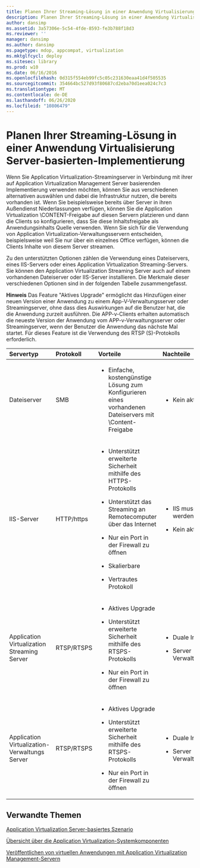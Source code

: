 ```yaml
---
title: Planen Ihrer Streaming-Lösung in einer Anwendung Virtualisierung Server-basierten-Implementierung
description: Planen Ihrer Streaming-Lösung in einer Anwendung Virtualisierung Server-basierten-Implementierung
author: dansimp
ms.assetid: 3a57306e-5c54-4fde-8593-fe3b788f18d3
ms.reviewer: ''
manager: dansimp
ms.author: dansimp
ms.pagetype: mdop, appcompat, virtualization
ms.mktglfcycl: deploy
ms.sitesec: library
ms.prod: w10
ms.date: 06/16/2016
ms.openlocfilehash: 0d315f554eb99fc5c05c231630eaa41d4f505535
ms.sourcegitcommit: 354664bc527d93f80687cd2eba70d1eea024c7c3
ms.translationtype: MT
ms.contentlocale: de-DE
ms.lasthandoff: 06/26/2020
ms.locfileid: "10806479"
---
```

# Planen Ihrer Streaming-Lösung in einer Anwendung Virtualisierung Server-basierten-Implementierung


Wenn Sie Application Virtualization-Streamingserver in Verbindung mit ihrer auf Application Virtualization Management Server basierenden Implementierung verwenden möchten, können Sie aus verschiedenen alternativen auswählen und dabei die Infrastruktur nutzen, die bereits vorhanden ist. Wenn Sie beispielsweise bereits über Server in ihren Außendienst Niederlassungen verfügen, können Sie die Application Virtualization \\CONTENT-Freigabe auf diesen Servern platzieren und dann die Clients so konfigurieren, dass Sie diese Inhaltsfreigabe als Anwendungsinhalts Quelle verwenden. Wenn Sie sich für die Verwendung von Application Virtualization-Verwaltungsservern entscheiden, beispielsweise weil Sie nur über ein einzelnes Office verfügen, können die Clients Inhalte von diesem Server streamen.

Zu den unterstützten Optionen zählen die Verwendung eines Dateiservers, eines IIS-Servers oder eines Application Virtualization Streaming-Servers. Sie können den Application Virtualization Streaming Server auch auf einem vorhandenen Dateiserver oder IIS-Server installieren. Die Merkmale dieser verschiedenen Optionen sind in der folgenden Tabelle zusammengefasst.

**Hinweis**  Das Feature "Aktives Upgrade" ermöglicht das Hinzufügen einer neuen Version einer Anwendung zu einem App-V-Verwaltungsserver oder Streamingserver, ohne dass dies Auswirkungen auf die Benutzer hat, die die Anwendung zurzeit ausführen. Die APP-v-Clients erhalten automatisch die neueste Version der Anwendung vom APP-v-Verwaltungsserver oder Streamingserver, wenn der Benutzer die Anwendung das nächste Mal startet. Für dieses Feature ist die Verwendung des RTSP (S)-Protokolls erforderlich.

 

<table>
<colgroup>
<col width="20%" />
<col width="20%" />
<col width="20%" />
<col width="20%" />
<col width="20%" />
</colgroup>
<thead>
<tr class="header">
<th align="left">Servertyp</th>
<th align="left">Protokoll</th>
<th align="left">Vorteile</th>
<th align="left">Nachteile</th>
<th align="left">Links</th>
</tr>
</thead>
<tbody>
<tr class="odd">
<td align="left"><p>Dateiserver</p></td>
<td align="left"><p>SMB</p></td>
<td align="left"><ul>
<li><p>Einfache, kostengünstige Lösung zum Konfigurieren eines vorhandenen Dateiservers mit \Content-Freigabe</p></li>
</ul></td>
<td align="left"><ul>
<li><p>Kein aktives Upgrade</p></li>
</ul></td>
<td align="left"><p><a href="how-to-configure-the-file-server.md" data-raw-source="[How to Configure the File Server](how-to-configure-the-file-server.md)">So konfigurieren Sie den Dateiserver</a></p></td>
</tr>
<tr class="even">
<td align="left"><p>IIS-Server</p></td>
<td align="left"><p>HTTP/https</p></td>
<td align="left"><ul>
<li><p>Unterstützt erweiterte Sicherheit mithilfe des HTTPS-Protokolls</p></li>
<li><p>Unterstützt das Streaming an Remotecomputer über das Internet</p></li>
<li><p>Nur ein Port in der Firewall zu öffnen</p></li>
<li><p>Skalierbare</p></li>
<li><p>Vertrautes Protokoll</p></li>
</ul></td>
<td align="left"><ul>
<li><p>IIS muss verwaltet werden</p></li>
<li><p>Kein aktives Upgrade</p></li>
</ul></td>
<td align="left"><p><a href="how-to-configure-the-server-for-iis.md" data-raw-source="[How to Configure the Server for IIS](how-to-configure-the-server-for-iis.md)">So konfigurieren Sie den Server für IIS</a></p></td>
</tr>
<tr class="odd">
<td align="left"><p>Application Virtualization Streaming Server</p></td>
<td align="left"><p>RTSP/RTSPS</p></td>
<td align="left"><ul>
<li><p>Aktives Upgrade</p></li>
<li><p>Unterstützt erweiterte Sicherheit mithilfe des RTSPS-Protokolls</p></li>
<li><p>Nur ein Port in der Firewall zu öffnen</p></li>
</ul></td>
<td align="left"><ul>
<li><p>Duale Infrastruktur</p></li>
<li><p>Server Verwaltungsanforderung</p></li>
</ul></td>
<td align="left"><p><a href="how-to-configure-the-application-virtualization-streaming-servers.md" data-raw-source="[How to Configure the Application Virtualization Streaming Servers](how-to-configure-the-application-virtualization-streaming-servers.md)">So konfigurieren Sie Application Virtualization Streaming Server</a></p></td>
</tr>
<tr class="even">
<td align="left"><p>Application Virtualization-Verwaltungs Server</p></td>
<td align="left"><p>RTSP/RTSPS</p></td>
<td align="left"><ul>
<li><p>Aktives Upgrade</p></li>
<li><p>Unterstützt erweiterte Sicherheit mithilfe des RTSPS-Protokolls</p></li>
<li><p>Nur ein Port in der Firewall zu öffnen</p></li>
</ul></td>
<td align="left"><ul>
<li><p>Duale Infrastruktur</p></li>
<li><p>Server Verwaltungsanforderung</p></li>
</ul></td>
<td align="left"><p><a href="how-to-configure-the-application-virtualization-management-servers.md" data-raw-source="[How to Configure the Application Virtualization Management Servers](how-to-configure-the-application-virtualization-management-servers.md)">So konfigurieren Sie Anwendung Virtualisierung Management Server</a></p></td>
</tr>
</tbody>
</table>

 

## Verwandte Themen


[Application Virtualization Server-basiertes Szenario](application-virtualization-server-based-scenario.md)

[Übersicht über die Application Virtualization-Systemkomponenten](overview-of-the-application-virtualization-system-components.md)

[Veröffentlichen von virtuellen Anwendungen mit Application Virtualization Management-Servern](publishing-virtual-applications-using-application-virtualization-management-servers.md)

 

 





